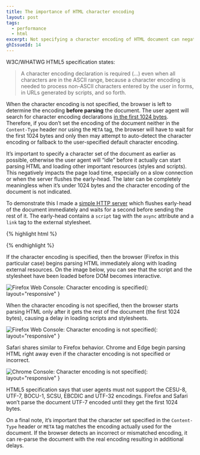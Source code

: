 ```yaml
---
title: The importance of HTML character encoding
layout: post
tags:
  - performance
  - html
excerpt: Not specifying a character encoding of HTML document can negatively impact the page load time.
ghIssueId: 14
---
```


W3C/WHATWG HTML5 specification states:

> A character encoding declaration is required (…) even when all characters are in the ASCII range,
> because a character encoding is needed to process non-ASCII characters entered by the user in forms,
> in URLs generated by scripts, and so forth.

When the character encoding is not specified, the browser is left to determine the encoding __before
parsing__ the document. The user agent will search for character encoding declarations [in the first
1024 bytes](https://html.spec.whatwg.org/multipage/semantics.html#charset1024). Therefore, if you don’t
set the encoding of the document neither in the `Content-Type` header nor using the `META` tag, the browser
will have to wait for the first 1024 bytes and only then may attempt to auto-detect the character encoding
or fallback to the user-specified default character encoding.

It’s important to specify a character set of the document as earlier as possible, otherwise the user agent
will “idle” before it actually can start parsing HTML and loading other important resources (styles and scripts).
This negatively impacts the page load time, especially on a slow connection or when the server flushes
the early-head. The later can be completely meaningless when it’s under 1024 bytes and the character encoding
of the document is not indicated.

To demonstrate this I made a [simple HTTP server](https://gist.github.com/eprev/322cd355319483aaaebbb2da35052281)
which flushes early-head of the document immediately and waits for a second before sending the rest of it.
The early-head contains a `script` tag with the `async` attribute and a `link` tag to the external stylesheet.

{% highlight html %}
<script src="…" async
  onload="console.log({scripts: performance.now()})"></script>
<link href="…" rel="stylesheet"
  onload="console.log({styles: performance.now()})">
<script>
  document.addEventListener(
    'DOMContentLoaded',
    () => console.log({DOMContentLoaded: performance.now()})
  );
</script>
{% endhighlight %}

If the character encoding is specified, then the browser (Firefox in this particular case) begins parsing HTML
immediately along with loading external resources. On the image below, you can see that the script and
the stylesheet have been loaded before DOM becomes interactive.

![Firefox Web Console: Character encoding is specified]({{site_url}}/images/posts/ff-charset-is-specified.png
"When the character encoding is specified, Firefox starts loading styles and scripts as it is parsing the HTML."){: layout="responsive" }

When the character encoding is not specified, then the browser starts parsing HTML only after it gets
the rest of the document (the first 1024 bytes), causing a delay in loading scripts and stylesheets.

![Firefox Web Console: Character encoding is not specified]({{site_url}}/images/posts/ff-charset-is-not-specified.png
"When the character encoding is not specified, Firefox will wait for the first 1024 bytes before it can begin loading styles and scripts."){: layout="responsive" }

Safari shares similar to Firefox behavior. Chrome and Edge begin parsing HTML right away even if the character
encoding is not specified or incorrect.

![Chrome Console: Character encoding is not specified]({{site_url}}/images/posts/chrome-charset-is-not-specified.png
"Chrome starts parsing the HTML and loading styles and scripts right away, even when the character encoding is not specified."){: layout="responsive" }

HTML5 specification says that user agents must not support the CESU-8, UTF-7, BOCU-1, SCSU, EBCDIC
and UTF-32 encodings. Firefox and Safari won’t parse the document UTF-7 encoded until they get
the first 1024 bytes.

On a final note, it’s important that the character set specified in the `Content-Type` header or `META` tag
matches the encoding actually used for the document. If the browser detects an incorrect or mismatched encoding,
it can re-parse the document with the real encoding resulting in additional delays.

